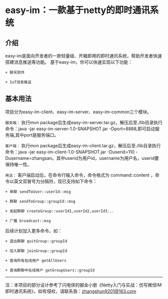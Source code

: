 # easy-im：一款基于netty的即时通讯系统
## 介绍
easy-im是面向开发者的一款轻量级、开箱即用的即时通讯系统，帮助开发者快速搭建消息推送等功能。
基于easy-im，你可以快速实现以下功能：

`` + 聊天软件 ``

`` + IoT消息推送 ``

## 基本用法
项目分为easy-im-client、easy-im-server、easy-im-common三个模块。

``` 服务端： ``` 执行mvn package后生成easy-im-server.tar.gz，解压后至./lib目录执行命令：java -jar easy-im-server-1.0-SNAPSHOT.jar -Dport=8888,即可启动服务端,其中port是服务端口。


``` 客户端： ``` 执行mvn package后生成easy-im-client.tar.gz，解压后至./lib目录执行命令：java -jar easy-im-client-1.0-SNAPSHOT.jar -Duserid=110 -Dusername=zhangsan。其中userid为用户id，username为用户名，userid要保持唯一性。

``` 用法： ``` 客户端启动后，在命令行输入命令，命令格式为 command::content ，命令以英文双冒号为分隔符，现已支持如下命令：

`` + 单聊 sendToUser::userId::msg  ``

`` + 群聊 sendToGroup::groupId::msg  ``

`` + 发起群聊 createGroup::userId1,userId2,userId3...  ``

`` + 广播 broadcast::msg  ``

后续计划加入更多命令，如：

`` + 退出群聊 quitGroup::groupId  ``

`` + 加入群聊 joinGroup::groupId  ``

`` + 查询所有在线用户 getAllUsers  ``

`` + 查询群聊中在线用户 getGroupUsers::groupId  ``

---

注：本项目的部分设计参考了闪电侠的掘金小册《Netty入门与实战：仿写微信IM即时通讯系统》，如有侵权，请联系我：zhangshun9201@163.com

